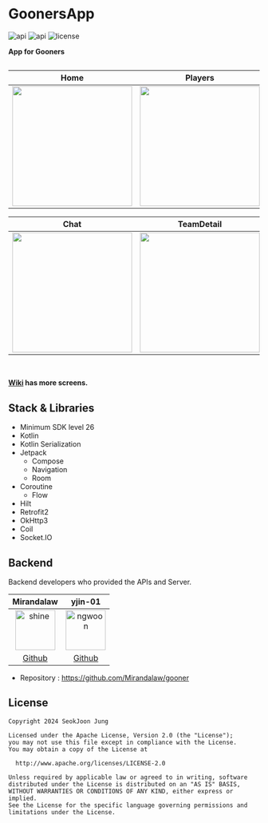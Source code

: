 ﻿# GoonersApp

<p>
<img alt="api" src="https://img.shields.io/badge/API-26%2B-green?logo=android"/>
<img alt="api" src="https://img.shields.io/badge/Kotlin-1.9.20%2B-purple?logo=kotlin"/>    
<img alt="license" src="https://img.shields.io/github/license/hongbeomi/FindTaek?color=blue&logo=apache"/>
</p>

<b>App for Gooners</b>
<br>

##
|  Home | Players | Matches |
| :---------------: | :---------------: | :---------------: | 
| <img src="https://github.com/eshc123/GoonersApp/blob/main/screenshots/home.gif" align="center" width="240px"/> | <img src="https://github.com/eshc123/GoonersApp/blob/main/screenshots/player.gif" align="center" width="240px"/> | <img src="https://github.com/eshc123/GoonersApp/blob/main/screenshots/match02.gif" align="center" width="240px"/> |

| Chat | TeamDetail |  
| :---------------: | :---------------: |
| <img src="https://github.com/eshc123/GoonersApp/blob/main/screenshots/chat.gif" align="center" width="240px"/> | <img src="https://github.com/eshc123/GoonersApp/blob/main/screenshots/teamDetail.gif" align="center" width="240px"/> |

<br/>

<b> [Wiki](https://github.com/eshc123/GoonersApp/wiki) has more screens. </b>


## Stack & Libraries
- Minimum SDK level 26
- Kotlin
- Kotlin Serialization
- Jetpack
  - Compose
  - Navigation
  - Room
- Coroutine
  - Flow
- Hilt
- Retrofit2
- OkHttp3
- Coil
- Socket.IO

## Backend
Backend developers who provided the APIs and Server.
  
| Mirandalaw | yjin-01 |
|:-----------------------------------------------------------------------------------------------------:|:------------------------------------------------------------------------------------------------------:|
| <img src="https://avatars.githubusercontent.com/u/74170593?v=4" alt="shine" width="80" height="80"> | <img src="https://avatars.githubusercontent.com/u/92343369?v=4" alt="ngwoon" width="80" height="80"> |
|                              [Github](https://github.com/Mirandalaw)                              |                              [Github](https://github.com/yjin-01)                              |

- Repository : https://github.com/Mirandalaw/gooner


## License 

    Copyright 2024 SeokJoon Jung
    
    Licensed under the Apache License, Version 2.0 (the "License");
    you may not use this file except in compliance with the License.
    You may obtain a copy of the License at
    
      http://www.apache.org/licenses/LICENSE-2.0
    
    Unless required by applicable law or agreed to in writing, software
    distributed under the License is distributed on an "AS IS" BASIS,
    WITHOUT WARRANTIES OR CONDITIONS OF ANY KIND, either express or implied.
    See the License for the specific language governing permissions and
    limitations under the License.
